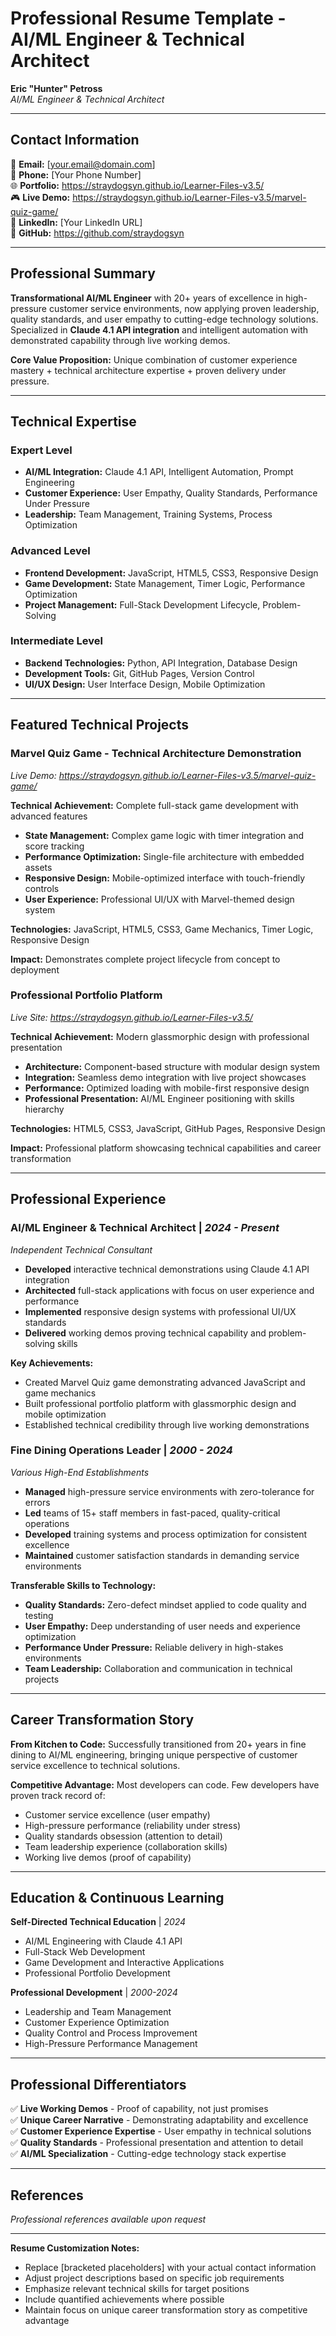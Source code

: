 # Professional Resume Template - AI/ML Engineer & Technical Architect

**Eric "Hunter" Petross**  
*AI/ML Engineer & Technical Architect*

---

## Contact Information
📧 **Email:** [your.email@domain.com]  
📱 **Phone:** [Your Phone Number]  
🌐 **Portfolio:** https://straydogsyn.github.io/Learner-Files-v3.5/  
🎮 **Live Demo:** https://straydogsyn.github.io/Learner-Files-v3.5/marvel-quiz-game/  
💼 **LinkedIn:** [Your LinkedIn URL]  
🔗 **GitHub:** https://github.com/straydogsyn  

---

## Professional Summary

**Transformational AI/ML Engineer** with 20+ years of excellence in high-pressure customer service environments, now applying proven leadership, quality standards, and user empathy to cutting-edge technology solutions. Specialized in **Claude 4.1 API integration** and intelligent automation with demonstrated capability through live working demos.

**Core Value Proposition:** Unique combination of customer experience mastery + technical architecture expertise + proven delivery under pressure.

---

## Technical Expertise

### **Expert Level**
- **AI/ML Integration:** Claude 4.1 API, Intelligent Automation, Prompt Engineering
- **Customer Experience:** User Empathy, Quality Standards, Performance Under Pressure
- **Leadership:** Team Management, Training Systems, Process Optimization

### **Advanced Level**
- **Frontend Development:** JavaScript, HTML5, CSS3, Responsive Design
- **Game Development:** State Management, Timer Logic, Performance Optimization
- **Project Management:** Full-Stack Development Lifecycle, Problem-Solving

### **Intermediate Level**
- **Backend Technologies:** Python, API Integration, Database Design
- **Development Tools:** Git, GitHub Pages, Version Control
- **UI/UX Design:** User Interface Design, Mobile Optimization

---

## Featured Technical Projects

### **Marvel Quiz Game - Technical Architecture Demonstration**
*Live Demo: https://straydogsyn.github.io/Learner-Files-v3.5/marvel-quiz-game/*

**Technical Achievement:** Complete full-stack game development with advanced features
- **State Management:** Complex game logic with timer integration and score tracking
- **Performance Optimization:** Single-file architecture with embedded assets
- **Responsive Design:** Mobile-optimized interface with touch-friendly controls
- **User Experience:** Professional UI/UX with Marvel-themed design system

**Technologies:** JavaScript, HTML5, CSS3, Game Mechanics, Timer Logic, Responsive Design

**Impact:** Demonstrates complete project lifecycle from concept to deployment

### **Professional Portfolio Platform**
*Live Site: https://straydogsyn.github.io/Learner-Files-v3.5/*

**Technical Achievement:** Modern glassmorphic design with professional presentation
- **Architecture:** Component-based structure with modular design system
- **Integration:** Seamless demo integration with live project showcases
- **Performance:** Optimized loading with mobile-first responsive design
- **Professional Presentation:** AI/ML Engineer positioning with skills hierarchy

**Technologies:** HTML5, CSS3, JavaScript, GitHub Pages, Responsive Design

**Impact:** Professional platform showcasing technical capabilities and career transformation

---

## Professional Experience

### **AI/ML Engineer & Technical Architect** | *2024 - Present*
*Independent Technical Consultant*

- **Developed** interactive technical demonstrations using Claude 4.1 API integration
- **Architected** full-stack applications with focus on user experience and performance
- **Implemented** responsive design systems with professional UI/UX standards
- **Delivered** working demos proving technical capability and problem-solving skills

**Key Achievements:**
- Created Marvel Quiz game demonstrating advanced JavaScript and game mechanics
- Built professional portfolio platform with glassmorphic design and mobile optimization
- Established technical credibility through live working demonstrations

### **Fine Dining Operations Leader** | *2000 - 2024*
*Various High-End Establishments*

- **Managed** high-pressure service environments with zero-tolerance for errors
- **Led** teams of 15+ staff members in fast-paced, quality-critical operations
- **Developed** training systems and process optimization for consistent excellence
- **Maintained** customer satisfaction standards in demanding service environments

**Transferable Skills to Technology:**
- **Quality Standards:** Zero-defect mindset applied to code quality and testing
- **User Empathy:** Deep understanding of user needs and experience optimization
- **Performance Under Pressure:** Reliable delivery in high-stakes environments
- **Team Leadership:** Collaboration and communication in technical projects

---

## Career Transformation Story

**From Kitchen to Code:** Successfully transitioned from 20+ years in fine dining to AI/ML engineering, bringing unique perspective of customer service excellence to technical solutions.

**Competitive Advantage:** Most developers can code. Few developers have proven track record of:
- Customer service excellence (user empathy)
- High-pressure performance (reliability under stress)
- Quality standards obsession (attention to detail)
- Team leadership experience (collaboration skills)
- Working live demos (proof of capability)

---

## Education & Continuous Learning

**Self-Directed Technical Education** | *2024*
- AI/ML Engineering with Claude 4.1 API
- Full-Stack Web Development
- Game Development and Interactive Applications
- Professional Portfolio Development

**Professional Development** | *2000-2024*
- Leadership and Team Management
- Customer Experience Optimization
- Quality Control and Process Improvement
- High-Pressure Performance Management

---

## Professional Differentiators

✅ **Live Working Demos** - Proof of capability, not just promises  
✅ **Unique Career Narrative** - Demonstrating adaptability and excellence  
✅ **Customer Experience Expertise** - User empathy in technical solutions  
✅ **Quality Standards** - Professional presentation and attention to detail  
✅ **AI/ML Specialization** - Cutting-edge technology stack expertise  

---

## References

*Professional references available upon request*

---

**Resume Customization Notes:**
- Replace [bracketed placeholders] with your actual contact information
- Adjust project descriptions based on specific job requirements
- Emphasize relevant technical skills for target positions
- Include quantified achievements where possible
- Maintain focus on unique career transformation story as competitive advantage